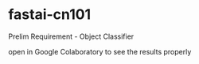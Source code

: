# fastai-cn101
Prelim Requirement - Object Classifier


open in Google Colaboratory to see the results properly
